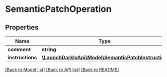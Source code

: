 # SemanticPatchOperation

## Properties
Name | Type | Description | Notes
------------ | ------------- | ------------- | -------------
**comment** | **string** |  | [optional] 
**instructions** | [**\LaunchDarklyApi\Model\SemanticPatchInstruction**](SemanticPatchInstruction.md) |  | 

[[Back to Model list]](../README.md#documentation-for-models) [[Back to API list]](../README.md#documentation-for-api-endpoints) [[Back to README]](../README.md)


